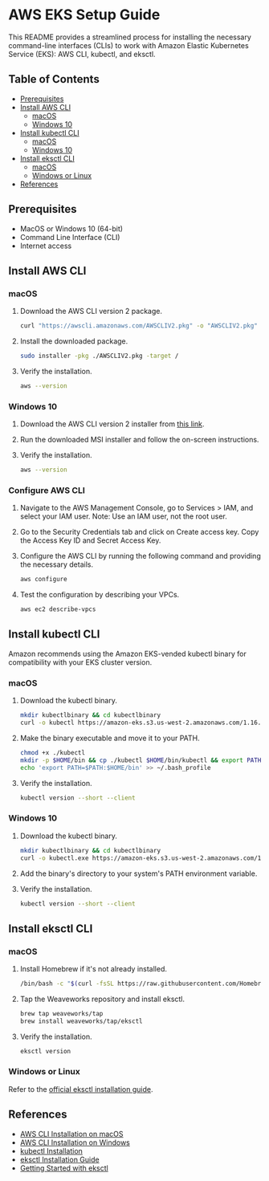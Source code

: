 # AWS EKS Setup Guide

This README provides a streamlined process for installing the necessary command-line interfaces (CLIs) to work with Amazon Elastic Kubernetes Service (EKS): AWS CLI, kubectl, and eksctl.

## Table of Contents

- [Prerequisites](#prerequisites)
- [Install AWS CLI](#install-aws-cli)
  - [macOS](#macos)
  - [Windows 10](#windows-10)
- [Install kubectl CLI](#install-kubectl-cli)
  - [macOS](#macos-1)
  - [Windows 10](#windows-10-1)
- [Install eksctl CLI](#install-eksctl-cli)
  - [macOS](#macos-2)
  - [Windows or Linux](#windows-or-linux)
- [References](#references)

## Prerequisites

- MacOS or Windows 10 (64-bit)
- Command Line Interface (CLI)
- Internet access

## Install AWS CLI

### macOS

1. Download the AWS CLI version 2 package.

    ```sh
    curl "https://awscli.amazonaws.com/AWSCLIV2.pkg" -o "AWSCLIV2.pkg"
    ```

2. Install the downloaded package.

    ```sh
    sudo installer -pkg ./AWSCLIV2.pkg -target /
    ```

3. Verify the installation.

    ```sh
    aws --version
    ```

### Windows 10

1. Download the AWS CLI version 2 installer from [this link](https://awscli.amazonaws.com/AWSCLIV2.msi).

2. Run the downloaded MSI installer and follow the on-screen instructions.

3. Verify the installation.

    ```sh
    aws --version
    ```

### Configure AWS CLI

1. Navigate to the AWS Management Console, go to Services > IAM, and select your IAM user. Note: Use an IAM user, not the root user.

2. Go to the Security Credentials tab and click on Create access key. Copy the Access Key ID and Secret Access Key.

3. Configure the AWS CLI by running the following command and providing the necessary details.

    ```sh
    aws configure
    ```

4. Test the configuration by describing your VPCs.

    ```sh
    aws ec2 describe-vpcs
    ```

## Install kubectl CLI

Amazon recommends using the Amazon EKS-vended kubectl binary for compatibility with your EKS cluster version.

### macOS

1. Download the kubectl binary.

    ```sh
    mkdir kubectlbinary && cd kubectlbinary
    curl -o kubectl https://amazon-eks.s3.us-west-2.amazonaws.com/1.16.8/2020-04-16/bin/darwin/amd64/kubectl
    ```

2. Make the binary executable and move it to your PATH.

    ```sh
    chmod +x ./kubectl
    mkdir -p $HOME/bin && cp ./kubectl $HOME/bin/kubectl && export PATH=$PATH:$HOME/bin
    echo 'export PATH=$PATH:$HOME/bin' >> ~/.bash_profile
    ```

3. Verify the installation.

    ```sh
    kubectl version --short --client
    ```

### Windows 10

1. Download the kubectl binary.

    ```sh
    mkdir kubectlbinary && cd kubectlbinary
    curl -o kubectl.exe https://amazon-eks.s3.us-west-2.amazonaws.com/1.16.8/2020-04-16/bin/windows/amd64/kubectl.exe
    ```

2. Add the binary's directory to your system's PATH environment variable.



3. Verify the installation.

    ```sh
    kubectl version --short --client
    ```

## Install eksctl CLI

### macOS

1. Install Homebrew if it's not already installed.

    ```sh
    /bin/bash -c "$(curl -fsSL https://raw.githubusercontent.com/Homebrew/install/master/install.sh)"
    ```

2. Tap the Weaveworks repository and install eksctl.

    ```sh
    brew tap weaveworks/tap
    brew install weaveworks/tap/eksctl
    ```

3. Verify the installation.

    ```sh
    eksctl version
    ```

### Windows or Linux

Refer to the [official eksctl installation guide](https://docs.aws.amazon.com/eks/latest/userguide/eksctl.html#installing-eksctl).

## References

- [AWS CLI Installation on macOS](https://docs.aws.amazon.com/cli/latest/userguide/install-cliv2-mac.html)
- [AWS CLI Installation on Windows](https://docs.aws.amazon.com/cli/latest/userguide/install-cliv2-windows.html)
- [kubectl Installation](https://docs.aws.amazon.com/eks/latest/userguide/install-kubectl.html)
- [eksctl Installation Guide](https://docs.aws.amazon.com/eks/latest/userguide/eksctl.html#installing-eksctl)
- [Getting Started with eksctl](https://docs.aws.amazon.com/eks/latest/userguide/getting-started-eksctl.html)
